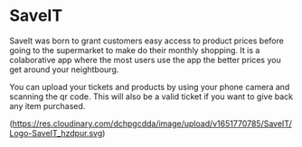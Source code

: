 

# SaveIT

SaveIt was born to grant customers easy access to product prices before going to the supermarket to make do their monthly shopping. It is a colaborative app where the most users use the app the better prices you get around your neightbourg.</br>

You can upload your tickets and products by using your phone camera and scanning the qr code. This will also be a valid ticket if you want to give back any item purchased.

(https://res.cloudinary.com/dchpgcdda/image/upload/v1651770785/SaveIT/Logo-SaveIT_hzdpur.svg)




